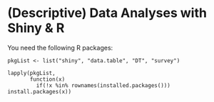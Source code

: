 # (Descriptive) Data Analyses with Shiny & R

You need the following R packages:


```
pkgList <- list("shiny", "data.table", "DT", "survey")
```

```{r}
lapply(pkgList,
       function(x) 
         if(!x %in% rownames(installed.packages())) install.packages(x))

```